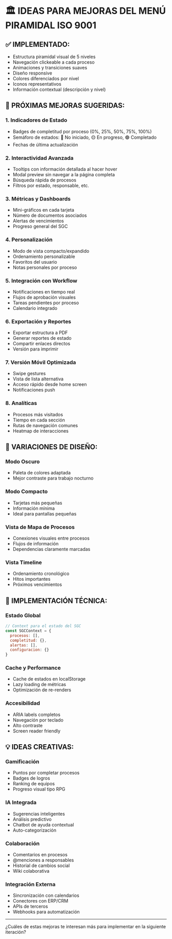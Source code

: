 # 🏛️ IDEAS PARA MEJORAS DEL MENÚ PIRAMIDAL ISO 9001

## ✅ **IMPLEMENTADO:**
- Estructura piramidal visual de 5 niveles
- Navegación clickeable a cada proceso
- Animaciones y transiciones suaves
- Diseño responsive
- Colores diferenciados por nivel
- Iconos representativos
- Información contextual (descripción y nivel)

## 🚀 **PRÓXIMAS MEJORAS SUGERIDAS:**

### 1. **Indicadores de Estado**
- Badges de completitud por proceso (0%, 25%, 50%, 75%, 100%)
- Semáforo de estados: 🔴 No iniciado, 🟡 En progreso, 🟢 Completado
- Fechas de última actualización

### 2. **Interactividad Avanzada**
- Tooltips con información detallada al hacer hover
- Modal preview sin navegar a la página completa
- Búsqueda rápida de procesos
- Filtros por estado, responsable, etc.

### 3. **Métricas y Dashboards**
- Mini-gráficos en cada tarjeta
- Número de documentos asociados
- Alertas de vencimientos
- Progreso general del SGC

### 4. **Personalización**
- Modo de vista compacto/expandido
- Ordenamiento personalizable
- Favoritos del usuario
- Notas personales por proceso

### 5. **Integración con Workflow**
- Notificaciones en tiempo real
- Flujos de aprobación visuales
- Tareas pendientes por proceso
- Calendario integrado

### 6. **Exportación y Reportes**
- Exportar estructura a PDF
- Generar reportes de estado
- Compartir enlaces directos
- Versión para imprimir

### 7. **Versión Móvil Optimizada**
- Swipe gestures
- Vista de lista alternativa
- Acceso rápido desde home screen
- Notificaciones push

### 8. **Analíticas**
- Procesos más visitados
- Tiempo en cada sección
- Rutas de navegación comunes
- Heatmap de interacciones

## 🎨 **VARIACIONES DE DISEÑO:**

### **Modo Oscuro**
- Paleta de colores adaptada
- Mejor contraste para trabajo nocturno

### **Modo Compacto**
- Tarjetas más pequeñas
- Información mínima
- Ideal para pantallas pequeñas

### **Vista de Mapa de Procesos**
- Conexiones visuales entre procesos
- Flujos de información
- Dependencias claramente marcadas

### **Vista Timeline**
- Ordenamiento cronológico
- Hitos importantes
- Próximos vencimientos

## 🔧 **IMPLEMENTACIÓN TÉCNICA:**

### **Estado Global**
```javascript
// Context para el estado del SGC
const SGCContext = {
  procesos: [],
  completitud: {},
  alertas: [],
  configuracion: {}
}
```

### **Cache y Performance**
- Cache de estados en localStorage
- Lazy loading de métricas
- Optimización de re-renders

### **Accesibilidad**
- ARIA labels completos
- Navegación por teclado
- Alto contraste
- Screen reader friendly

## 💡 **IDEAS CREATIVAS:**

### **Gamificación**
- Puntos por completar procesos
- Badges de logros
- Ranking de equipos
- Progreso visual tipo RPG

### **IA Integrada**
- Sugerencias inteligentes
- Análisis predictivo
- Chatbot de ayuda contextual
- Auto-categorización

### **Colaboración**
- Comentarios en procesos
- @menciones a responsables
- Historial de cambios social
- Wiki colaborativa

### **Integración Externa**
- Sincronización con calendarios
- Conectores con ERP/CRM
- APIs de terceros
- Webhooks para automatización

---

¿Cuáles de estas mejoras te interesan más para implementar en la siguiente iteración?
